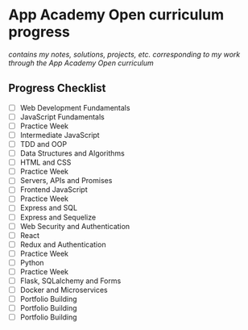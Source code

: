 # App Academy Open curriculum progress
*contains my notes, solutions, projects, etc. corresponding to my work through the App Academy Open curriculum*

## Progress Checklist
- [ ] Web Development Fundamentals
- [ ] JavaScript Fundamentals
- [ ] Practice Week
- [ ] Intermediate JavaScript
- [ ] TDD and OOP
- [ ] Data Structures and Algorithms
- [ ] HTML and CSS
- [ ] Practice Week
- [ ] Servers, APIs and Promises
- [ ] Frontend JavaScript
- [ ] Practice Week
- [ ] Express and SQL
- [ ] Express and Sequelize
- [ ] Web Security and Authentication
- [ ] React
- [ ] Redux and Authentication
- [ ] Practice Week
- [ ] Python
- [ ] Practice Week
- [ ] Flask, SQLalchemy and Forms
- [ ] Docker and Microservices
- [ ] Portfolio Building
- [ ] Portfolio Building
- [ ] Portfolio Building
